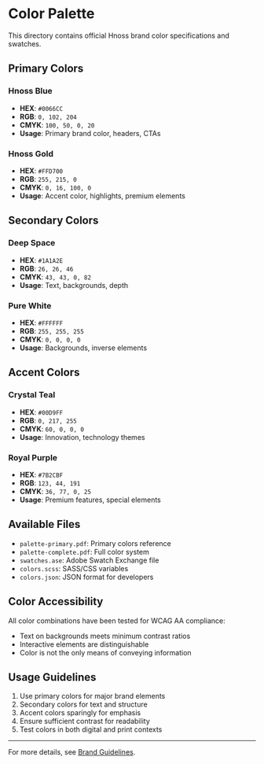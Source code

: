 # Color Palette

This directory contains official Hnoss brand color specifications and swatches.

## Primary Colors

### Hnoss Blue
- **HEX**: `#0066CC`
- **RGB**: `0, 102, 204`
- **CMYK**: `100, 50, 0, 20`
- **Usage**: Primary brand color, headers, CTAs

### Hnoss Gold
- **HEX**: `#FFD700`
- **RGB**: `255, 215, 0`
- **CMYK**: `0, 16, 100, 0`
- **Usage**: Accent color, highlights, premium elements

## Secondary Colors

### Deep Space
- **HEX**: `#1A1A2E`
- **RGB**: `26, 26, 46`
- **CMYK**: `43, 43, 0, 82`
- **Usage**: Text, backgrounds, depth

### Pure White
- **HEX**: `#FFFFFF`
- **RGB**: `255, 255, 255`
- **CMYK**: `0, 0, 0, 0`
- **Usage**: Backgrounds, inverse elements

## Accent Colors

### Crystal Teal
- **HEX**: `#00D9FF`
- **RGB**: `0, 217, 255`
- **CMYK**: `60, 0, 0, 0`
- **Usage**: Innovation, technology themes

### Royal Purple
- **HEX**: `#7B2CBF`
- **RGB**: `123, 44, 191`
- **CMYK**: `36, 77, 0, 25`
- **Usage**: Premium features, special elements

## Available Files

- `palette-primary.pdf`: Primary colors reference
- `palette-complete.pdf`: Full color system
- `swatches.ase`: Adobe Swatch Exchange file
- `colors.scss`: SASS/CSS variables
- `colors.json`: JSON format for developers

## Color Accessibility

All color combinations have been tested for WCAG AA compliance:
- Text on backgrounds meets minimum contrast ratios
- Interactive elements are distinguishable
- Color is not the only means of conveying information

## Usage Guidelines

1. Use primary colors for major brand elements
2. Secondary colors for text and structure
3. Accent colors sparingly for emphasis
4. Ensure sufficient contrast for readability
5. Test colors in both digital and print contexts

---

For more details, see [Brand Guidelines](../guidelines/BRAND_GUIDELINES.md#color-palette).
